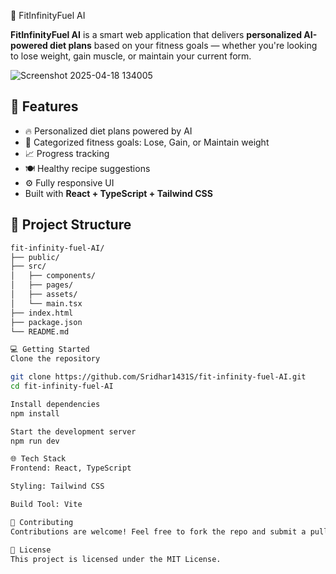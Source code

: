  🧠 FitInfinityFuel AI

**FitInfinityFuel AI** is a smart web application that delivers **personalized AI-powered diet plans** based on your fitness goals — whether you're looking to lose weight, gain muscle, or maintain your current form.

![Screenshot 2025-04-18 134005](https://github.com/user-attachments/assets/cd723844-6fb1-4ea0-8e7e-6b81612ce240)


## 🚀 Features

- 🔥 Personalized diet plans powered by AI  
- 🥗 Categorized fitness goals: Lose, Gain, or Maintain weight  
- 📈 Progress tracking  
- 🍽 Healthy recipe suggestions  
- ⚙️ Fully responsive UI  
- Built with **React + TypeScript + Tailwind CSS**

## 📂 Project Structure

```bash
fit-infinity-fuel-AI/
├── public/
├── src/
│   ├── components/
│   ├── pages/
│   ├── assets/
│   └── main.tsx
├── index.html
├── package.json
└── README.md

💻 Getting Started
Clone the repository

git clone https://github.com/Sridhar1431S/fit-infinity-fuel-AI.git
cd fit-infinity-fuel-AI

Install dependencies
npm install

Start the development server
npm run dev

🌐 Tech Stack
Frontend: React, TypeScript

Styling: Tailwind CSS

Build Tool: Vite

🤝 Contributing
Contributions are welcome! Feel free to fork the repo and submit a pull request.

📄 License
This project is licensed under the MIT License.


